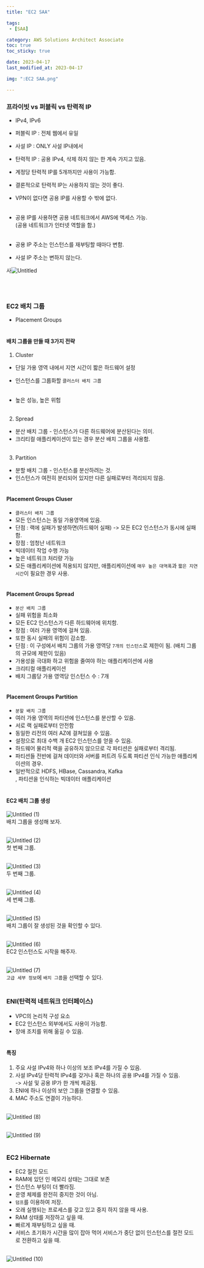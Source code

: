 ```yaml
---
title: "EC2 SAA"

tags:
 - [SAA]

category: AWS Solutions Architect Associate
toc: true
toc_sticky: true

date: 2023-04-17
last_modified_at: 2023-04-17

img: ":EC2 SAA.png"

---
```


<!-- outline-start -->

### 프라이빗 vs 퍼블릭 vs 탄력적 IP<br/>

- IPv4, IPv6<br/>
- 퍼블릭 IP : 전체 웹에서 유일<br/>
- 사설 IP : ONLY 사설 IP내에서<br/>
- 탄력적 IP : 공용 IPv4, 삭제 하지 않는 한 계속 가지고 있음.<br/>
- 계정당 탄력적 IP를 5개까지만 사용이 가능함.<br/>
- 결론적으로 탄력적 IP는 사용하지 않는 것이 좋다.<br/>
- VPN이 없다면 공용 IP를 사용할 수 밖에 없다.<br/><br/>

- 공용 IP를 사용하면 공용 네트워크에서 AWS에 액세스 가능.<br/>
(공용 네트워크가 인터넷 역할을 함.)<br/><br/>

- 공용 IP 주소는 인스턴스를 재부팅할 때마다 변함.<br/>
- 사설 IP 주소는 변하지 않는다.<br/>

사![Untitled](https://user-images.githubusercontent.com/117553252/232386369-2951a9da-d945-4306-8ad8-7a3ca289f670.png)

<br/><br/>

### EC2 배치 그룹<br/>

- Placement Groups<br/><br/>

#### 배치 그룹을 만들 때 3가지 전략<br/>

1. Cluster<br/>
- 단일 가용 영역 내에서 지연 시간이 짧은 하드웨어 설정<br/>
- 인스턴스를 그룹화할 `클러스터 배치 그룹`<br/><br/>

- 높은 성능, 높은 위험<br/><br/>

2. Spread<br/>
- 분산 배치 그룹 - 인스턴스가 다른 하드웨어에 분산된다는 의미.<br/>
- 크리티컬 애플리케이션이 있는 경우 분산 배치 그룹을 사용함.<br/><br/>

3. Partition<br/>
- 분할 배치 그룹 - 인스턴스를 분산하려는 것.<br/>
- 인스턴스가 여전히 분리되어 있지만 다른 실패로부터 격리되지 않음.<br/><br/>

#### Placement Groups Cluser<br/>

- `클러스터 배치 그룹`<br/>
- 모든 인스턴스는 동일 가용영역에 있음.<br/>
- 단점 : 랙에 실패가 발생하면(하드웨어 실패) -> 모든 EC2 인스턴스가 동시에 실패함.<br/>
- 장점 : 엄청난 네트워크<br/>
- 빅데이터 작업 수행 가능<br/>
- 높은 네트워크 처리량 가능<br/>
- 모든 애플리케이션에 적용되지 않지만, 애플리케이션에 `매우 높은 대역폭`과 `짧은 지연 시간`이 필요한 경우 사용.<br/><br/>

#### Placement Groups Spread<br/>

- `분산 배치 그룹`<br/>
- 실패 위험을 최소화<br/>
- 모든 EC2 인스턴스가 다른 하드웨어에 위치함.<br/>
- 장점 : 여러 가용 영역에 걸쳐 있음.<br/>
- 또한 동시 실패의 위험이 감소함.<br/>
- 단점 : 이 구성에서 배치 그룹의 가용 영역당 `7개의 인스턴스`로 제한이 됨. (배치 그룹의 규모에 제한이 있음)<br/>
- 가용성을 극대화 하고 위험을 줄여야 하는 애플리케이션에 사용<br/>
- 크리티컬 애플리케이션<br/>
- 배치 그룹당 가용 영역당 인스턴스 수 : 7개<br/><br/>

#### Placement Groups Partition<br/>

- `분할 배치 그룹`<br/>
- 여러 가용 영역의 파티션에 인스턴스를 분산할 수 있음.<br/>
- 서로 랙 실패로부터 안전함<br/>
- 동일한 리전의 여러 AZ에 걸쳐있을 수 있음.<br/>
- 설정으로 최대 수백 개 EC2 인스턴스를 얻을 수 있음.<br/>
- 하드웨어 물리적 랙을 공유하지 않으므로 각 파티션은 실패로부터 격리됨.<br/>
- 파티션들 전반에 걸쳐 데이터와 서버를 퍼트려 두도록 파티션 인식 가능한 애플리케이션의 경우.<br/>
- 일반적으로 HDFS, HBase, Cassandra, Kafka<br/>, 파티션을 인식하는 빅데이터 애플리케이션<br/><br/>

#### EC2 배치 그룹 생성<br/>

![Untitled (1)](https://user-images.githubusercontent.com/117553252/232386312-0337bfba-99e8-41e6-a3cb-e46a86434986.png)
<br/>
배치 그룹을 생성해 보자.
<br/><br/>

![Untitled (2)](https://user-images.githubusercontent.com/117553252/232386325-ba4b3151-1c3c-4431-ae87-d1f393e19041.png)
<br/>
첫 번째 그룹.
<br/><br/>

![Untitled (3)](https://user-images.githubusercontent.com/117553252/232386332-2e7c5fe4-dfd1-40bb-9d4e-e907a16b6fb0.png)
<br/>
두 번째 그룹.
<br/><br/>

![Untitled (4)](https://user-images.githubusercontent.com/117553252/232386337-199a8b3e-e692-4a9a-afe6-520bdce1c942.png)
<br/>
세 번째 그룹.
<br/><br/>

![Untitled (5)](https://user-images.githubusercontent.com/117553252/232386342-71119ade-7412-4059-b68f-d70f934177a0.png)
<br/>
배치 그룹이 잘 생성된 것을 확인할 수 있다.
<br/><br/>

![Untitled (6)](https://user-images.githubusercontent.com/117553252/232386348-c3ada20c-a0a1-4c9f-a559-acda2bc6f613.png)
<br/>
EC2 인스턴스도 시작을 해주자.
<br/><br/>

![Untitled (7)](https://user-images.githubusercontent.com/117553252/232386351-3b382894-fb79-4a9b-852c-921eb22104f5.png)
<br/>
`고급 세부 정보`에 `배치 그룹`을 선택할 수 있다.
<br/><br/>

### ENI(탄력적 네트워크 인터페이스)<br/>

- VPC의 논리적 구성 요소<br/>
- EC2 인스턴스 외부에서도 사용이 가능함.<br/>
- 장애 조치를 위해 옮길 수 있음.<br/><br/>

#### 특징<br/>

1. 주요 사설 IPv4와 하나 이상의 보조 IPv4를 가질 수 있음.<br/>
2. 사설 IPv4당 탄력적 IPv4를 갖거나 혹은 하나의 공용 IPv4를 가질 수 있음.<br/>
-> 사설 및 공용 IP가 한 개씩 제공됨.<br/>
3. ENI에 하나 이상의 보안 그룹을 연결할 수 있음.<br/>
4. MAC 주소도 연결이 가능하다.<br/><br/>

![Untitled (8)](https://user-images.githubusercontent.com/117553252/232386354-e199540f-eda2-4fde-b411-7f4d73d62b50.png)
<br/><br/>

![Untitled (9)](https://user-images.githubusercontent.com/117553252/232386361-191b0e9a-1827-4673-ae1c-bcca8d962e9d.png)
<br/><br/>

### EC2 Hibernate<br/>

- EC2 절전 모드<br/>
- RAM에 있던 인 메모리 상태는 그대로 보존<br/>
- 인스턴스 부팅이 더 빨라짐.<br/>
- 운영 체제를 완전히 중지한 것이 아님.<br/>
- `덤프`를 이용하여 저장.<br/>
- 오래 실행되는 프로세스를 갖고 있고 중지 하지 않을 때 사용.<br/>
- RAM 상태를 저장하고 싶을 때.<br/>
- 빠르게 재부팅하고 싶을 때.<br/>
- 서비스 초기화가 시간을 많이 잡아 먹어 서비스가 중단 없이 인스턴스를 절전 모드로 전환하고 싶을 때.<br/><br/>

![Untitled (10)](https://user-images.githubusercontent.com/117553252/232386366-2460db7f-8d21-4c77-a478-612c2ea898e3.png)
<br/><br/>



